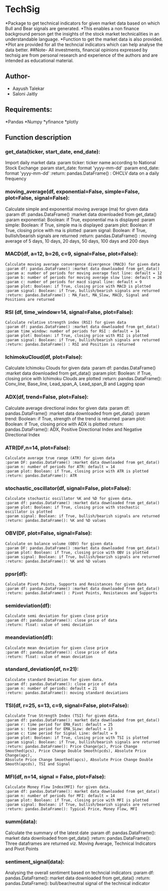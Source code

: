 TechSig
=======

*Package to get technical indicators for given market data based on
which Bull and Bear signals are generated. *This enables a non finance
background person get the insights of the stock market technicalities in
an understandable language. *Function to get the market data is also
provided. *Plot are provided for all the techncial indicators which can
help analyse the data better. \#\#Note- All investments, financial
opinions expressed by techsig are from personal research and experience
of the authors and are intended as educational material.

Author-
-------

-   Aayush Talekar
-   Saloni Jaitly

Requirements:
-------------

*Pandas *Numpy *yfinance *plotly

Function description
--------------------

### get\_data(ticker, start\_date, end\_date):

Import daily market data :param ticker: ticker name according to
National Stock Exchange :param start\_date: format 'yyyy-mm-dd' :param
end\_date: format 'yyyy-mm-dd' :return: pandas.DataFrame() : OHCLV data
on a daily frequency

### moving\_average(df, exponential=False, simple=False, plot=False, signal=False):

Calculate simple and exponential moving average (ma) for given data
:param df: pandas.DataFrame() :market data downloaded from get\_data()
:param exponential: Boolean: if True, exponential ma is displayed :param
simple: Boolean: if True, simple ma is displayed :param plot: Boolean:
if True, closing price with ma is plotted :param signal: Boolean: if
True, bullish/bearish signals are returned :return: pandas.DataFrame() :
moving average of 5 days, 10 days, 20 days, 50 days, 100 days and 200
days

### MACD(df, a=12, b=26, c=9, signal=False, plot=False):

    Calculate moving average convergence divergence (MACD) for given data
    :param df: pandas.DataFrame() :market data downloaded from get_data()
    :param a: number of periods for moving average fast line: default = 12
    :param b: number of periods for moving average slow line: default = 26
    :param c: number of periods for macd signal line: default = 9
    :param plot: Boolean: if True, closing price with MACD is plotted
    :param signal: Boolean: if True, bullish/bearish signals are returned
    :return: pandas.DataFrame() : MA_Fast, MA_Slow, MACD, Signal and Positions are returned

### RSI (df, time\_window=14, signal=False, plot=False):

    Calculate relative strength index (RSI) for given data
    :param df: pandas.DataFrame() :market data downloaded from get_data()
    :param time_window: number of periods for RSI : default = 14
    :param plot: Boolean: if True, closing price with RSI is plotted
    :param signal: Boolean: if True, bullish/bearish signals are returned
    :return: pandas.DataFrame() : RSI and Position is returned

### IchimokuCloud(df, plot=False):

Calculate Ichimoku Clouds for given data :param df: pandas.DataFrame()
:market data downloaded from get\_data() :param plot: Boolean: if True,
closing price with Ichimoku Clouds are plotted :return:
pandas.DataFrame(): Conv\_line, Base\_line, Lead\_span\_A, Lead\_span\_B
and Lagging span

### ADX(df, trend=False, plot=False):

Calculate average directional index for given data :param df:
pandas.DataFrame() :market data downloaded from get\_data() :param
trend: Boolean: if True, strength of the trend is returned :param plot:
Boolean: if True, closing price with ADX is plotted :return:
pandas.DataFrame(): ADX, Positive Directional Index and Negative
Directional Index

### ATR(DF,n=14, plot=False):

    Calculate average true range (ATR) for given data
    :param DF: pandas.DataFrame() :market data downloaded from get_data()
    :param n: number of periods for ATR: default = 14
    :param plot: Boolean: if True, closing price with ATR is plotted
    :return: pandas.DataFrame(): ATR 

### stochastic\_oscillator(df, signal=False, plot=False):

    Calculate stochastic oscillator %K and %D for given data.    
    :param df: pandas.DataFrame() :market data downloaded from get_data()
    :param plot: Boolean: if True, closing price with stochastic oscillator is plotted
    :param signal: Boolean: if True, bullish/bearish signals are returned
    :return: pandas.DataFrame(): %K and %D values

### OBV(DF, plot=False, signal=False):

    Calculate on balance volume (OBV) for given data
    :param DF: pandas.DataFrame() :market data downloaded from get_data()
    :param plot: Boolean: if True, closing price with OBV is plotted
    :param signal: Boolean: if True, bullish/bearish signals are returned
    :return: pandas.DataFrame(): %K and %D values

### ppsr(df):

    Calculate Pivot Points, Supports and Resistances for given data
    :param df: pandas.DataFrame() :market data downloaded from get_data()
    :return: pandas.DataFrame() : Pivot Points, Resistances and Supports

### semideviation(df):

    Calculate semi deviation for given close price
    :param df: pandas.DataFrame(): close price of data
    :return: float: value of semi deviation

### meandeviation(df):

    Calculate mean deviation for given close price
    :param df: pandas.DataFrame(): close price of data
    :return: float: value of mean deviation

### standard\_deviation(df, n=21):

    Calculate standard Deviation for given data.
    :param df: pandas.DataFrame(): close price of data
    :param n: number of periods: default = 21
    :return: pandas.DataFrame(): moving standard deviations

### TSI(df, r=25, s=13, c=9, signal=False, plot=False):

    Calculate True Strength Index (TSI) for given data.
    :param df: pandas.DataFrame(): market data downloaded from get_data()
    :param r: time period for EMA_Fast: default = 25 
    :param s: time period for EMA_SLow: default = 13
    :param c: time period for Signal Line: default = 9
    :param plot: Boolean: if True, closing price with TSI is plotted
    :param signal: Boolean: if True, bullish/bearish signals are returned
    :return: pandas.DataFrame(): Price Change(pc), Price Change Smoothed(pcs), Price Change Double Smooth(pcds), Absolute Price Change(apc),
    Absolute Price Change Smoothed(apcs), Absolute Price Change Double Smooth(apcds), TSI and Signal

### MFI(df, n=14, signal = False, plot=False):

    Calculate Money Flow Index(MFI) for given data.
    :param df: pandas.DataFrame(): market data downloaded from get_data()
    :param n: number of periods for MFI: default = 14
    :param plot: Boolean: if True, closing price with MFI is plotted
    :param signal: Boolean: if True, bullish/bearish signals are returned
    :return: pandas.DataFrame(): Typical Price, Money Flow, MFI

### summ(data):

Calculate the summary of the latest date :param df: pandas.DataFrame():
market data downloaded from get\_data() :return: pandas.DataFrame():
Three dataframes are returned viz. Moving Average, Technical Indicators
and Pivot Points

### sentiment\_signal(data):

Analysing the overall sentiment based on techncial indicators :param df:
pandas.DataFrame(): market data downloaded from get\_data() :return:
pandas.DataFrame(): bull/bear/neutral signal of the technical indicator
